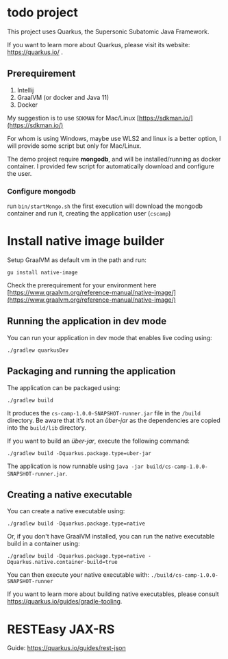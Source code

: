 # todo project

This project uses Quarkus, the Supersonic Subatomic Java Framework.

If you want to learn more about Quarkus, please visit its website: https://quarkus.io/ .

## Prerequirement

1. Intellij
1. GraalVM (or docker and Java 11)
1. Docker

My suggestion is to use `SDKMAN` for Mac/Linux [https://sdkman.io/](https://sdkman.io/)

For whom is using Windows, maybe use WLS2 and linux is a better option, I will provide some script
but only for Mac/Linux.

The demo project require **mongodb**, and will be installed/running as docker container.
I provided few script for automatically download and configure the user.

### Configure mongodb

run `bin/startMongo.sh` the first execution will download the mongodb container and run it, creating
the application user (`cscamp`) 

# Install native image builder
Setup GraalVM as default vm in the path and run: 
```
gu install native-image
```

Check the prerequirement for your environment here [https://www.graalvm.org/reference-manual/native-image/](https://www.graalvm.org/reference-manual/native-image/)

## Running the application in dev mode

You can run your application in dev mode that enables live coding using:
```shell script
./gradlew quarkusDev
```

## Packaging and running the application

The application can be packaged using:
```shell script
./gradlew build
```
It produces the `cs-camp-1.0.0-SNAPSHOT-runner.jar` file in the `/build` directory.
Be aware that it’s not an _über-jar_ as the dependencies are copied into the `build/lib` directory.

If you want to build an _über-jar_, execute the following command:
```shell script
./gradlew build -Dquarkus.package.type=uber-jar
```

The application is now runnable using `java -jar build/cs-camp-1.0.0-SNAPSHOT-runner.jar`.

## Creating a native executable

You can create a native executable using: 
```shell script
./gradlew build -Dquarkus.package.type=native
```

Or, if you don't have GraalVM installed, you can run the native executable build in a container using: 
```shell script
./gradlew build -Dquarkus.package.type=native -Dquarkus.native.container-build=true
```

You can then execute your native executable with: `./build/cs-camp-1.0.0-SNAPSHOT-runner`

If you want to learn more about building native executables, please consult https://quarkus.io/guides/gradle-tooling.

# RESTEasy JAX-RS

Guide: https://quarkus.io/guides/rest-json


